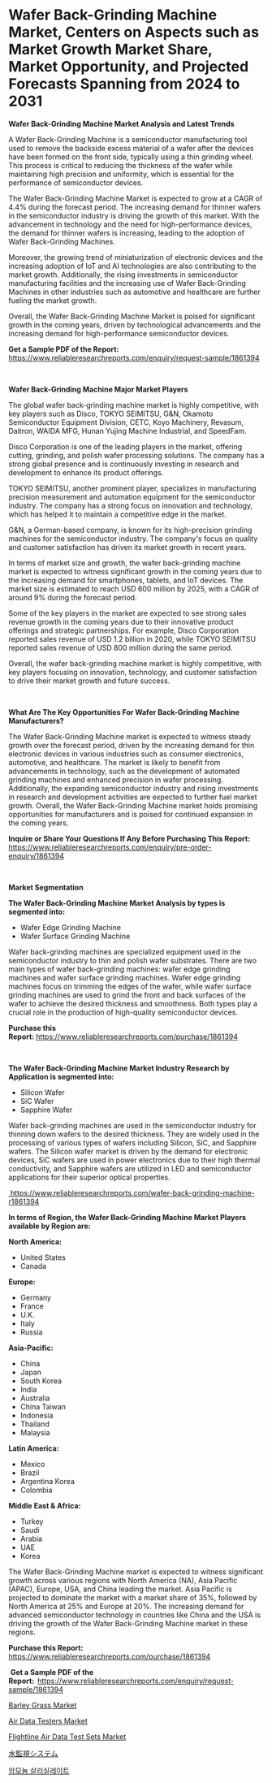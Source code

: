 <p><h1>Wafer Back-Grinding Machine Market, Centers on Aspects such as Market Growth Market Share, Market Opportunity, and Projected Forecasts Spanning from 2024 to 2031</h1></p><p><strong>Wafer Back-Grinding Machine Market Analysis and Latest Trends</strong></p>
<p><p>A Wafer Back-Grinding Machine is a semiconductor manufacturing tool used to remove the backside excess material of a wafer after the devices have been formed on the front side, typically using a thin grinding wheel. This process is critical to reducing the thickness of the wafer while maintaining high precision and uniformity, which is essential for the performance of semiconductor devices.</p><p>The Wafer Back-Grinding Machine Market is expected to grow at a CAGR of 4.4% during the forecast period. The increasing demand for thinner wafers in the semiconductor industry is driving the growth of this market. With the advancement in technology and the need for high-performance devices, the demand for thinner wafers is increasing, leading to the adoption of Wafer Back-Grinding Machines.</p><p>Moreover, the growing trend of miniaturization of electronic devices and the increasing adoption of IoT and AI technologies are also contributing to the market growth. Additionally, the rising investments in semiconductor manufacturing facilities and the increasing use of Wafer Back-Grinding Machines in other industries such as automotive and healthcare are further fueling the market growth.</p><p>Overall, the Wafer Back-Grinding Machine Market is poised for significant growth in the coming years, driven by technological advancements and the increasing demand for high-performance semiconductor devices.</p></p>
<p><strong>Get a Sample PDF of the Report:&nbsp;</strong> <a href="https://www.reliableresearchreports.com/enquiry/request-sample/1861394">https://www.reliableresearchreports.com/enquiry/request-sample/1861394</a></p>
<p>&nbsp;</p>
<p><strong>Wafer Back-Grinding Machine Major Market Players</strong></p>
<p><p>The global wafer back-grinding machine market is highly competitive, with key players such as Disco, TOKYO SEIMITSU, G&N, Okamoto Semiconductor Equipment Division, CETC, Koyo Machinery, Revasum, Daitron, WAIDA MFG, Hunan Yujing Machine Industrial, and SpeedFam. </p><p>Disco Corporation is one of the leading players in the market, offering cutting, grinding, and polish wafer processing solutions. The company has a strong global presence and is continuously investing in research and development to enhance its product offerings. </p><p>TOKYO SEIMITSU, another prominent player, specializes in manufacturing precision measurement and automation equipment for the semiconductor industry. The company has a strong focus on innovation and technology, which has helped it to maintain a competitive edge in the market. </p><p>G&N, a German-based company, is known for its high-precision grinding machines for the semiconductor industry. The company's focus on quality and customer satisfaction has driven its market growth in recent years. </p><p>In terms of market size and growth, the wafer back-grinding machine market is expected to witness significant growth in the coming years due to the increasing demand for smartphones, tablets, and IoT devices. The market size is estimated to reach USD 600 million by 2025, with a CAGR of around 9% during the forecast period. </p><p>Some of the key players in the market are expected to see strong sales revenue growth in the coming years due to their innovative product offerings and strategic partnerships. For example, Disco Corporation reported sales revenue of USD 1.2 billion in 2020, while TOKYO SEIMITSU reported sales revenue of USD 800 million during the same period. </p><p>Overall, the wafer back-grinding machine market is highly competitive, with key players focusing on innovation, technology, and customer satisfaction to drive their market growth and future success.</p></p>
<p>&nbsp;</p>
<p><strong>What Are The Key Opportunities For Wafer Back-Grinding Machine Manufacturers?</strong></p>
<p><p>The Wafer Back-Grinding Machine market is expected to witness steady growth over the forecast period, driven by the increasing demand for thin electronic devices in various industries such as consumer electronics, automotive, and healthcare. The market is likely to benefit from advancements in technology, such as the development of automated grinding machines and enhanced precision in wafer processing. Additionally, the expanding semiconductor industry and rising investments in research and development activities are expected to further fuel market growth. Overall, the Wafer Back-Grinding Machine market holds promising opportunities for manufacturers and is poised for continued expansion in the coming years.</p></p>
<p><strong>Inquire or Share Your Questions If Any Before Purchasing This Report:</strong> <a href="https://www.reliableresearchreports.com/enquiry/pre-order-enquiry/1861394">https://www.reliableresearchreports.com/enquiry/pre-order-enquiry/1861394</a></p>
<p>&nbsp;</p>
<p><strong>Market Segmentation</strong></p>
<p><strong>The Wafer Back-Grinding Machine Market Analysis by types is segmented into:</strong></p>
<p><ul><li>Wafer Edge Grinding Machine</li><li>Wafer Surface Grinding Machine</li></ul></p>
<p><p>Wafer back-grinding machines are specialized equipment used in the semiconductor industry to thin and polish wafer substrates. There are two main types of wafer back-grinding machines: wafer edge grinding machines and wafer surface grinding machines. Wafer edge grinding machines focus on trimming the edges of the wafer, while wafer surface grinding machines are used to grind the front and back surfaces of the wafer to achieve the desired thickness and smoothness. Both types play a crucial role in the production of high-quality semiconductor devices.</p></p>
<p><strong>Purchase this Report:&nbsp;</strong><a href="https://www.reliableresearchreports.com/purchase/1861394">https://www.reliableresearchreports.com/purchase/1861394</a></p>
<p>&nbsp;</p>
<p><strong>The Wafer Back-Grinding Machine Market Industry Research by Application is segmented into:</strong></p>
<p><ul><li>Silicon Wafer</li><li>SiC Wafer</li><li>Sapphire Wafer</li></ul></p>
<p><p>Wafer back-grinding machines are used in the semiconductor industry for thinning down wafers to the desired thickness. They are widely used in the processing of various types of wafers including Silicon, SiC, and Sapphire wafers. The Silicon wafer market is driven by the demand for electronic devices, SiC wafers are used in power electronics due to their high thermal conductivity, and Sapphire wafers are utilized in LED and semiconductor applications for their superior optical properties.</p></p>
<p><a href="https://www.reliableresearchreports.com/wafer-back-grinding-machine-r1861394">&nbsp;https://www.reliableresearchreports.com/wafer-back-grinding-machine-r1861394</a></p>
<p><strong>In terms of Region, the Wafer Back-Grinding Machine Market Players available by Region are:</strong></p>
<p>
    <p> <strong> North America: </strong>
        <ul>
            <li>United States</li>
            <li>Canada</li>
        </ul>
        </p> 
    <p> <strong> Europe: </strong>
        <ul>
            <li>Germany</li>
            <li>France</li>
            <li>U.K.</li>
            <li>Italy</li>
            <li>Russia</li>
        </ul>
        </p> 
    <p> <strong> Asia-Pacific: </strong>
        <ul>
            <li>China</li>
            <li>Japan</li>
            <li>South Korea</li>
            <li>India</li>
            <li>Australia</li>
            <li>China Taiwan</li>
            <li>Indonesia</li>
            <li>Thailand</li>
            <li>Malaysia</li>
        </ul>
        </p> 
    <p> <strong> Latin America: </strong>
        <ul>
            <li>Mexico</li>
            <li>Brazil</li>
            <li>Argentina Korea</li>
            <li>Colombia</li>
        </ul>
        </p> 
    <p> <strong> Middle East & Africa: </strong>
        <ul>
            <li>Turkey</li>
            <li>Saudi</li>
            <li>Arabia</li>
            <li>UAE</li>
            <li>Korea</li>
        </ul>
    </p>
    </p>
<p><p>The Wafer Back-Grinding Machine market is expected to witness significant growth across various regions with North America (NA), Asia Pacific (APAC), Europe, USA, and China leading the market. Asia Pacific is projected to dominate the market with a market share of 35%, followed by North America at 25% and Europe at 20%. The increasing demand for advanced semiconductor technology in countries like China and the USA is driving the growth of the Wafer Back-Grinding Machine market in these regions.</p></p>
<p><strong>Purchase this Report: </strong><a href="https://www.reliableresearchreports.com/purchase/1861394">https://www.reliableresearchreports.com/purchase/1861394</a></p>
<p>&nbsp;<strong>Get a Sample PDF of the Report:&nbsp;&nbsp;</strong><a href="https://www.reliableresearchreports.com/enquiry/request-sample/1861394">https://www.reliableresearchreports.com/enquiry/request-sample/1861394</a></p>
<p><strong></strong></p>
<p><p><a href="https://issuu.com/reportprime-2/docs/barley-grass-market-size-2030.pptx">Barley Grass Market</a></p><p><a href="https://github.com/shotows/Market-Research-Report-List-2/blob/main/air-data-testers-market.md">Air Data Testers Market</a></p><p><a href="https://github.com/beatblasta/Market-Research-Report-List-3/blob/main/flightline-air-data-test-sets-market.md">Flightline Air Data Test Sets Market</a></p><p><a href="https://github.com/andrade7361/Market-Research-Report-List-1/blob/main/506638543134.md">水監視システム</a></p><p><a href="https://github.com/darrellockm3ytan895656/Market-Research-Report-List-1/blob/main/465194239743.md">암모늄 살리실레이트</a></p></p>